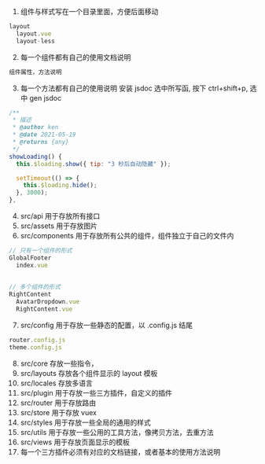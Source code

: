 1. 组件与样式写在一个目录里面，方便后面移动

```js
layout
  layout.vue
  layout-less
```

2. 每一个组件都有自己的使用文档说明

```md
组件属性，方法说明
```

3. 每一个方法都有自己的使用说明 安装 jsdoc 选中所写函, 按下 ctrl+shift+p, 选中 gen jsdoc

```js
/**
 * 描述
 * @author ken
 * @date 2021-05-19
 * @returns {any}
 */
showLoading() {
  this.$loading.show({ tip: "3 秒后自动隐藏" });

  setTimeout(() => {
    this.$loading.hide();
  }, 3000);
},
```

4. src/api 用于存放所有接口
5. src/assets 用于存放图片
6. src/components 用于存放所有公共的组件，组件独立于自己的文件内

```js
// 只有一个组件的形式
GlobalFooter 
  index.vue
  
  
// 多个组件的形式
RightContent
  AvatarDropdown.vue
  RightContent.vue
```

7. src/config 用于存放一些静态的配置，以 .config.js 结尾

```js
router.config.js
theme.config.js
```

8. src/core 存放一些指令，
9. src/layouts 存放各个组件显示的 layout 模板
10. src/locales 存放多语言
11. src/plugin 用于存放一些三方插件，自定义的插件
12. src/router 用于存放路由
13. src/store 用于存放 vuex
14. src/styles 用于存放一些全局的通用的样式
15. src/utils 用于存放一些公用的工具方法，像拷贝方法，去重方法
16. src/views 用于存放页面显示的模板
17. 每一个三方插件必须有对应的文档链接，或者基本的使用方法说明
